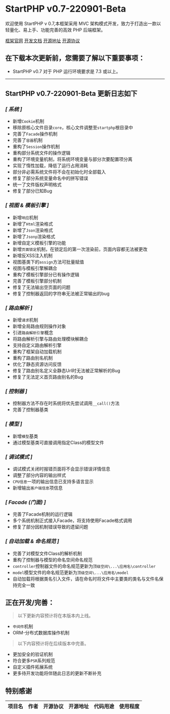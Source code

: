 # StartPHP v0.7-220901-Beta

欢迎使用 StartPHP v 0.7,本框架采用 MVC 架构模式开发，致力于打造出一款以轻量化、易上手、功能完善的高效 PHP 后端框架。

[框架官网](https://startphp.catcatalpa.com)
[开发文档](https://doc.startphp.catcatalpa.com)
[开源地址](https://github.com/catcatalpa/startphp)
[开源协议](https://github.com/catcatalpa/StartPHP/blob/master/LICENSE)

## 在下载本次更新前，您需要了解以下重要事项：

- StartPHP v0.7 对于 PHP 运行环境要求是 7.3 或以上。
---

## StartPHP v0.7-220901-Beta 更新日志如下

### *[ 系统 ]*

- 新增`Cookie`机制
- 移除原核心文件目录`core`，核心文件调整至`startphp`根目录中
- 完善了`Facade`操作机制
- 完善了`容器`机制
- 重构了`Session`操作机制
- 重构部分系统文件的操作逻辑
- 重构了环境变量机制，将系统环境变量与部分次要配置项分离
- 实现了惰性加载，降低了运行占用消耗
- 部分非必需系统文件将不会在初始化时全部载入
- 修复了部分系统变量命名中的拼写错误
- 统一了文件版权声明格式
- 修复了部分已知Bug

### *[ 视图 & 模板引擎 ]*

- 新增`响应`机制
- 新增了`Html`渲染格式
- 新增了`Json`渲染格式
- 新增了`Jsonp`渲染格式
- 新增自定义模板引擎的功能
- 新增`页面锁定`机制，在锁定后的第一次渲染前，页面内容都无法被更改
- 新增反XSS注入机制
- 视图基类下的`assign`方法可批量赋值
- 视图与模板引擎解耦合
- 重构了模板引擎部分已有操作逻辑
- 完善了模板引擎部分机制
- 修复了无法输出空页面的问题
- 修复了控制器返回的字符串无法被正常输出的bug

### *[ 路由解析 ]*

- 新增`请求`机制
- 新增全局路由规则操作对象
- 引进`路由解析引擎`概念
- 将路由解析引擎与路由处理模块解耦合
- 支持自定义路由解析引擎
- 重构了框架自动加载机制
- 重构了路由别名机制
- 优化了静态资源访问反馈
- 修复了路由别名定义全静态Url时无法被正常解析的Bug
- 修复了无法定义首页路由别名的Bug

### *[ 控制器 ]*

- 控制器方法不存在时系统将优先尝试调用`__call()`方法
- 完善了控制器基类

### *[ 模型 ]*

- 新增`模型`基类
- 通过模型基类可直接调用指定Class的模型文件

### *[ 调试模式 ]*

- 调试模式关闭时报错页面将不会显示错误详情信息
- 调整了部分内容的输出样式
- `CPU信息`一项的输出信息已支持多语言显示
- 新增输出`客户端信息`项信息

### *[ Facade (门面) ]*

- 完善了Facade机制的运行逻辑
- 多个系统机制正式接入Facade，将支持使用Facade格式调用
- 修复了部分因机制错误导致的遗留问题

### *[ 自动加载 & 命名规范 ]*

- 完善了对模型文件Class的解析机制
- 重构了控制器与模型的命名空间命名规范
- `controller`控制器文件的命名规范更新为`顶级空间\...\应用名\controller`
- `model`模型文件的命名规范更新为`顶级空间\...\应用名\model`
- 自动加载将根据类名引入文件，请在命名时将文件中主要类的类名与文件名保持完全一致

## 正在开发/完善：
> 以下更新内容预计将在本版本内上线。
> 
- `中间件`机制
- ORM-分布式数据库操作机制

> 以下内容预计将在后续版本中完善。
> 
- 更加安全的验证机制
- 符合更多`PSR`系列规范
- 自定义插件拓展系统
- 更多待开发功能将伴随此日志的更新不断补充

## 特别感谢

| 项目名 | 作者  | 开源协议 | 开源地址 | 代码用途 | 使用程度 |
|-----|:---:|:----:|:----:|:----:|:----:|


